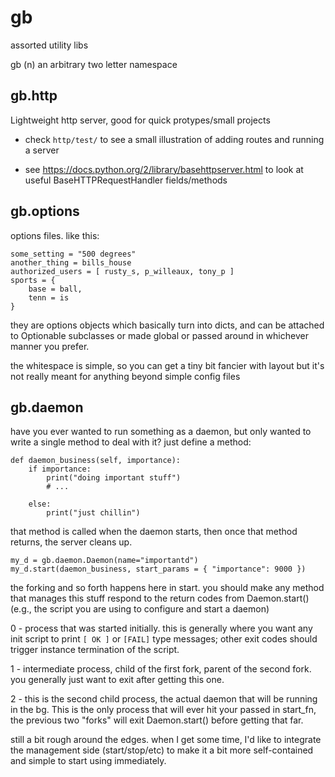 gb
====================

assorted utility libs

gb (n) an arbitrary two letter namespace

gb.http
-------

Lightweight http server, good for quick protypes/small projects

 - check `http/test/` to see a small illustration of adding routes and running
   a server

 - see https://docs.python.org/2/library/basehttpserver.html to look at
   useful BaseHTTPRequestHandler fields/methods

gb.options
----------

options files. like this:

```
some_setting = "500 degrees"
another_thing = bills_house
authorized_users = [ rusty_s, p_willeaux, tony_p ]
sports = {
	base = ball,
	tenn = is
}

```
they are options objects which basically turn into dicts, and can be attached to
Optionable subclasses or made global or passed around in whichever manner you prefer.

the whitespace is simple, so you can get a tiny bit fancier with layout
but it's not really meant for anything beyond simple config files

gb.daemon
---------

have you ever wanted to run something as a daemon, but only wanted to write a
single method to deal with it? just define a method:

```
def daemon_business(self, importance):
	if importance:
		print("doing important stuff")
		# ...

	else:
		print("just chillin")
```

that method is called when the daemon starts, then once that method returns, the 
server cleans up.

```
my_d = gb.daemon.Daemon(name="importantd")
my_d.start(daemon_business, start_params = { "importance": 9000 })
```

the forking and so forth happens here in start. you should make any method that
manages this stuff respond to the return codes from Daemon.start() (e.g., the
script you are using to configure and start a daemon)

0 - process that was started initially. this is generally where you want any
  init script to print `[ OK ]` or `[FAIL]` type messages; other exit codes should
  trigger instance termination of the script.

1 - intermediate process, child of the first fork, parent of the second fork.
  you generally just want to exit after getting this one.

2 - this is the second child process, the actual daemon that will be running in
  the bg. This is the only process that will ever hit your passed in start_fn,
  the previous two "forks" will exit Daemon.start() before getting that far.

still a bit rough around the edges. when I get some time, I'd like to integrate
the management side (start/stop/etc) to make it a bit more self-contained and
simple to start using immediately.
